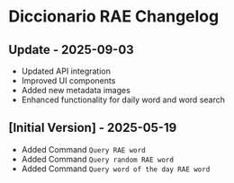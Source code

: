 # Diccionario RAE Changelog

## Update - 2025-09-03

- Updated API integration
- Improved UI components
- Added new metadata images
- Enhanced functionality for daily word and word search

## [Initial Version] - 2025-05-19

- Added Command `Query RAE word`
- Added Command `Query random RAE word`
- Added Command `Query word of the day RAE word`
